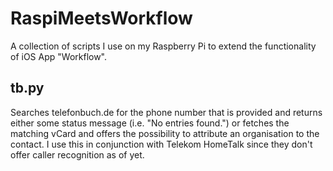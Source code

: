 # RaspiMeetsWorkflow
A collection of scripts I use on my Raspberry Pi to extend the functionality of iOS App "Workflow".

## tb.py
Searches telefonbuch.de for the phone number that is provided and returns either some status message (i.e. "No entries found.") or fetches the matching vCard and offers the possibility to attribute an organisation to the contact. I use this in conjunction with Telekom HomeTalk since they don't offer caller recognition as of yet.

